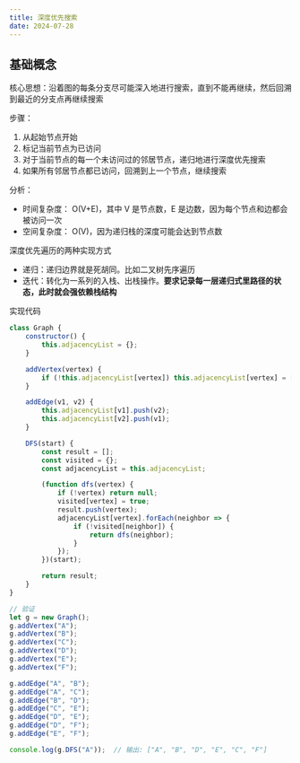 ```yaml
---
title: 深度优先搜索
date: 2024-07-28
---
```

## 基础概念

核心思想：沿着图的每条分支尽可能深入地进行搜索，直到不能再继续，然后回溯到最近的分支点再继续搜索

步骤：

1. 从起始节点开始
2. 标记当前节点为已访问
3. 对于当前节点的每一个未访问过的邻居节点，递归地进行深度优先搜索
4. 如果所有邻居节点都已访问，回溯到上一个节点，继续搜索

分析：

- 时间复杂度： O(V+E)，其中 V 是节点数，E 是边数，因为每个节点和边都会被访问一次
- 空间复杂度： O(V)，因为递归栈的深度可能会达到节点数

深度优先遍历的两种实现方式

- 递归：递归边界就是死胡同。比如二叉树先序遍历
- 迭代：转化为一系列的入栈、出栈操作。**要求记录每一层递归式里路径的状态，此时就会强依赖栈结构**

实现代码

```js
class Graph {
    constructor() {
        this.adjacencyList = {};
    }

    addVertex(vertex) {
        if (!this.adjacencyList[vertex]) this.adjacencyList[vertex] = [];
    }

    addEdge(v1, v2) {
        this.adjacencyList[v1].push(v2);
        this.adjacencyList[v2].push(v1);
    }

    DFS(start) {
        const result = [];
        const visited = {};
        const adjacencyList = this.adjacencyList;

        (function dfs(vertex) {
            if (!vertex) return null;
            visited[vertex] = true;
            result.push(vertex);
            adjacencyList[vertex].forEach(neighbor => {
                if (!visited[neighbor]) {
                    return dfs(neighbor);
                }
            });
        })(start);

        return result;
    }
}

// 验证
let g = new Graph();
g.addVertex("A");
g.addVertex("B");
g.addVertex("C");
g.addVertex("D");
g.addVertex("E");
g.addVertex("F");

g.addEdge("A", "B");
g.addEdge("A", "C");
g.addEdge("B", "D");
g.addEdge("C", "E");
g.addEdge("D", "E");
g.addEdge("D", "F");
g.addEdge("E", "F");

console.log(g.DFS("A"));  // 输出: ["A", "B", "D", "E", "C", "F"]
```
